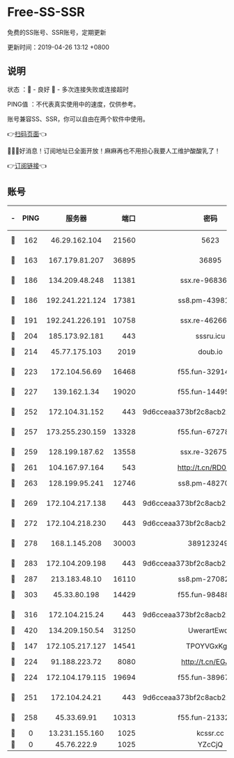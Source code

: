# Free-SS-SSR

免费的SS账号、SSR账号，定期更新

更新时间：2019-04-26 13:12 +0800

## 说明

状态     ：🙂 - 良好 🙁 - 多次连接失败或连接超时

PING值   ：不代表真实使用中的速度，仅供参考。

账号兼容SS、SSR，你可以自由在两个软件中使用。

👉[扫码页面](https://liesauer.github.io/Free-SS-SSR/)👈

🎉🎉🎉好消息！订阅地址已全面开放！麻麻再也不用担心我要人工维护酸酸乳了！

👉[订阅链接](https://www.liesauer.net/yogurt/subscribe?ACCESS_TOKEN=DAYxR3mMaZAsaqUb)👈

## 账号

|-|PING|服务器|端口|密码|加密方式|区域|
|:----:|:----:|:-----:|-----:|:----:|:----:|:----:|
|🙂|162|46.29.162.104|21560|5623|aes-128-ctr|RU|
|🙂|163|167.179.81.207|36895|36895|aes-256-cfb|JP|
|🙂|186|134.209.48.248|11381|ssx.re-96836454|aes-256-cfb|US|
|🙂|186|192.241.221.124|17381|ss8.pm-43981426|aes-256-cfb|US|
|🙂|191|192.241.226.191|10758|ssx.re-46266917|aes-256-cfb|US|
|🙂|204|185.173.92.181|443|sssru.icu|rc4-md5|RU|
|🙂|214|45.77.175.103|2019|doub.io|aes-128-ctr|SG|
|🙂|223|172.104.56.69|16468|f55.fun-32914277|aes-256-cfb|SG|
|🙂|227|139.162.1.34|19020|f55.fun-14495411|aes-256-cfb|SG|
|🙂|252|172.104.31.152|443|9d6cceaa373bf2c8acb22e60b6a58be6|aes-256-cfb|US|
|🙂|257|173.255.230.159|13328|f55.fun-67278119|aes-256-cfb|US|
|🙂|259|128.199.187.62|13558|ssx.re-32675545|aes-256-cfb|SG|
|🙂|261|104.167.97.164|543|http://t.cn/RD0D7sx|rc4-md5|CA|
|🙂|263|128.199.95.241|12746|ss8.pm-48270505|aes-256-cfb|SG|
|🙂|269|172.104.217.138|443|9d6cceaa373bf2c8acb22e60b6a58be6|aes-256-cfb|US|
|🙂|272|172.104.218.230|443|9d6cceaa373bf2c8acb22e60b6a58be6|aes-256-cfb|US|
|🙂|278|168.1.145.208|30003|3891232494|aes-256-cfb|AU|
|🙂|283|172.104.209.198|443|9d6cceaa373bf2c8acb22e60b6a58be6|aes-256-cfb|US|
|🙂|287|213.183.48.10|16110|ss8.pm-27082540|rc4-md5|RU|
|🙂|303|45.33.80.198|14429|f55.fun-98488000|aes-256-cfb|US|
|🙂|316|172.104.215.24|443|9d6cceaa373bf2c8acb22e60b6a58be6|aes-256-cfb|US|
|🙂|420|134.209.150.54|31250|UwerartEwqe|chacha20|IN|
|🙂|147|172.105.217.127|14541|TPOYVGxKglpi|aes-256-cfb|JP|
|🙂|224|91.188.223.72|8080|http://t.cn/EGJIyrl|rc4-md5|RU|
|🙂|224|172.104.179.115|19694|f55.fun-38967264|aes-256-cfb|SG|
|🙂|251|172.104.24.21|443|9d6cceaa373bf2c8acb22e60b6a58be6|aes-256-cfb|US|
|🙂|258|45.33.69.91|10313|f55.fun-21332976|aes-256-cfb|US|
|🙁|0|13.231.155.160|1025|kcssr.cc|rc4-md5|JP|
|🙁|0|45.76.222.9|1025|YZcCjQ|rc4-md5|JP|
